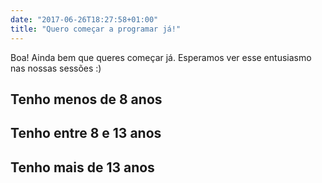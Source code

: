 ```yaml
---
date: "2017-06-26T18:27:58+01:00"
title: "Quero começar a programar já!"
---
```


Boa! Ainda bem que queres começar já. Esperamos ver esse entusiasmo nas nossas sessões :)

## Tenho menos de 8 anos

## Tenho entre 8 e 13 anos

## Tenho mais de 13 anos

